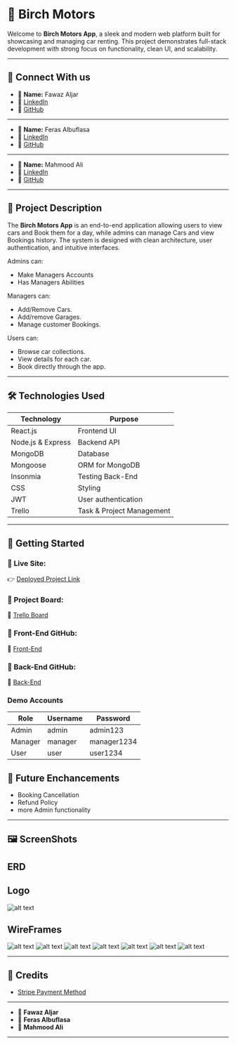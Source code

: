 # 🚗 Birch Motors

Welcome to **Birch Motors App**, a sleek and modern web platform built for showcasing and managing car renting. This project demonstrates full-stack development with strong focus on functionality, clean UI, and scalability.

---

## 🔗 Connect With us

- 👤 **Name:** Fawaz Aljar
- 💼 [LinkedIn](https://www.linkedin.com/in/aljar/)
- 🐙 [GitHub](https://github.com/10Fawaz)

---

- 👤 **Name:** Feras Albuflasa
- 💼 [LinkedIn](https://www.linkedin.com/in/ferasalbuflasa/)
- 🐙 [GitHub](https://github.com/FerasAlbuflasa01)

---

- 👤 **Name:** Mahmood Ali
- 💼 [LinkedIn](https://www.linkedin.com/in/mahmood-abdulnabi/)
- 🐙 [GitHub](https://github.com/Ham33d-754)

---

## 📜 Project Description

The **Birch Motors App** is an end-to-end application allowing users to view cars and Book them for a day, while admins can manage Cars and view Bookings history. The system is designed with clean architecture, user authentication, and intuitive interfaces.

Admins can:

- Make Managers Accounts
- Has Managers Abilities

Managers can:

- Add/Remove Cars.
- Add/remove Garages.
- Manage customer Bookings.

Users can:

- Browse car collections.
- View details for each car.
- Book directly through the app.

---

## 🛠️ Technologies Used

| Technology        | Purpose                   |
| ----------------- | ------------------------- |
| React.js          | Frontend UI               |
| Node.js & Express | Backend API               |
| MongoDB           | Database                  |
| Mongoose          | ORM for MongoDB           |
| Insonmia          | Testing Back-End          |
| CSS               | Styling                   |
| JWT               | User authentication       |
| Trello            | Task & Project Management |

---

## 🚀 Getting Started

### 🔗 Live Site:

👉 [Deployed Project Link]()

### 🧩 Project Board:

📌 [Trello Board](https://trello.com/b/B4Rdq3nV/my-trello-board)

### 🧩 Front-End GitHub:

📌 [Front-End](https://github.com/Ham33d-754/Birch-Motors-Rental-front-end.git)

### 🧩 Back-End GitHub:

📌 [Back-End](https://github.com/Ham33d-754/Birch-Motors-Rental-back-end.git)

### Demo Accounts

| Role    | Username | Password    |
| ------- | -------- | ----------- |
| Admin   | admin    | admin123    |
| Manager | manager  | manager1234 |
| User    | user     | user1234    |

## 🔮 Future Enchancements

- Booking Cancellation
- Refund Policy
- more Admin functionality

---

## 🖼 ScreenShots

ERD
---

Logo
---

![alt text](image.png)


WireFrames 
---

![alt text](<image_720 (5).png>)
![alt text](<image_720 (4).png>)
![alt text](<image_720 (3).png>)
![alt text](<image_720 (1).png>)
![alt text](<image_720 (6).png>)
![alt text](<image_720 (7).png>)
![alt text](image_720.png)

---


## 🙌 Credits

- [Stripe Payment Method](https://stripe.com/)

---

- 👤 **Fawaz Aljar**
- 👤 **Feras Albuflasa**
- 👤 **Mahmood Ali**

---
